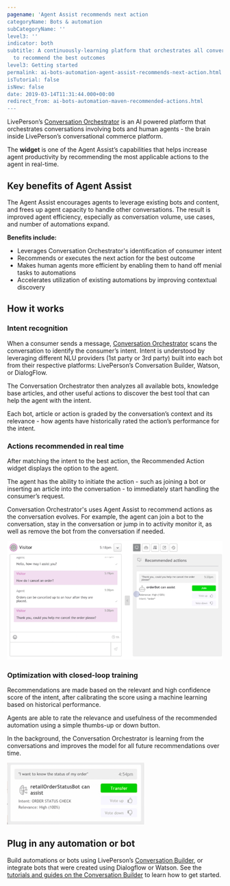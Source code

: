 ```yaml
---
pagename: 'Agent Assist recommends next action
categoryName: Bots & automation
subCategoryName: ''
level3: ''
indicator: both
subtitle: A continuously-learning platform that orchestrates all conversational interactions
  to recommend the best outcomes
level3: Getting started
permalink: ai-bots-automation-agent-assist-recommends-next-action.html
isTutorial: false
isNew: false
date: 2019-03-14T11:31:44.000+00:00
redirect_from: ai-bots-automation-maven-recommended-actions.html
---
```


LivePerson’s [Conversation Orchestrator](ai-bots-automation-maven-overview.html) is an AI powered platform that orchestrates conversations involving bots and human agents - the  brain inside LivePerson’s conversational commerce platform.

The **widget** is one of the Agent Assist’s capabilities that helps increase agent productivity by recommending the most applicable actions to the agent in real-time.

## Key benefits of Agent Assist

The Agent Assist encourages agents to leverage existing bots and content, and frees up agent capacity to handle other conversations. The result is improved agent efficiency, especially as conversation volume, use cases, and number of automations expand.

**Benefits include:**

* Leverages Conversation Orchestrator's identification of consumer intent
* Recommends or executes the next action for the best outcome
* Makes human agents more efficient by enabling them to hand off menial tasks to automations
* Accelerates utilization of existing automations by improving contextual discovery

## How it works

### Intent recognition

When a consumer sends a message, [Conversation Orchestrator](ai-bots-automation-maven-overview.html) scans the conversation to identify the consumer’s intent.  Intent is understood by leveraging different NLU providers (1st party or 3rd party) built into each bot from their respective platforms: LivePerson’s Conversation Builder, Watson, or DialogFlow.

The Conversation Orchestrator then analyzes all available bots, knowledge base articles, and other useful actions to discover the best tool that can help the agent with the intent.

Each bot, article or action is graded by the conversation’s context and its relevance - how agents have historically rated the action’s performance for the intent.

### Actions recommended in real time

After matching the intent to the best action, the Recommended Action widget displays the option to the agent.

The agent has the ability to initiate the action - such as joining a bot or inserting an article into the conversation - to immediately start handling the consumer’s request.

Conversation Orchestrator's uses Agent Assist to recommend actions as the conversation evolves. For example, the agent can join a bot to the conversation, stay in the conversation or jump in to activity monitor it, as well as remove the bot from the conversation if needed.

![](/img/RA-join-bot-1.png)

### Optimization with closed-loop training

Recommendations are made based on the relevant and high confidence score of the intent, after calibrating the score using a machine learning based on historical performance.

Agents are able to rate the relevance and usefulness of the recommended automation using a simple thumbs-up or down button.

In the background, the Conversation Orchestrator is learning from the conversations and improves the model for all future recommendations over time.

![](/img/recommended-actions-with-maven-4.png)

## Plug in any automation or bot

Build automations or bots using LivePerson’s [Conversation Builder](https://knowledge.liveperson.com/ai-bots-automation-conversation-builder-conversation-builder-overview.html), or integrate bots that were created using Dialogflow or Watson. See the [tutorials and guides on the Conversation Builder](https://knowledge.liveperson.com/ai-bots-automation-conversation-builder-getting-started-tutorials.html) to learn how to get started.
